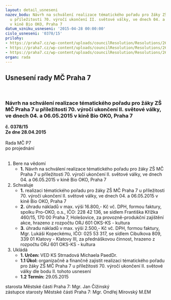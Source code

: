 ```yaml
---
layout: detail_usneseni
nazev_bodu: Návrh na schválení realizace tématického pořadu pro žáky ZŠ MČ Praha 7
  u příležitosti 70. výročí ukončení II. světové války, ve dnech 04. a 06.05.2015
  v kině Bio OKO, Praha 7
datum_vzniku_usneseni: '2015-04-28 00:00:00'
cislo_usneseni: '0378/15'
prilohy:
- https://praha7.cz/wp-content/uploads/councilResolution/Resolutions/26471/24-15-m32d_komponovany_porad_kino_oko_zs.doc
- https://praha7.cz/wp-content/uploads/councilResolution/Resolutions/26471/24-15-sr_pro_oko_promitani.pdf
- https://praha7.cz/wp-content/uploads/councilResolution/Resolutions/26471/24-15-rzp_kopecky.pdf
organ: rada
---
```

<div id="ucUsn_pList" class="usn">
	<span><h2>Usnesení rady MČ Praha 7 </h2>
<br></span><div class="standBody">
<span><h3>Návrh na schválení realizace tématického pořadu pro žáky ZŠ MČ Praha 7 u příležitosti 70. výročí ukončení II. světové války, ve dnech 04. a 06.05.2015 v kině Bio OKO, Praha 7</h3></span><div class="center">
		<strong>č. 0378/15</strong><br>
	</div>
<div class="center">
		<strong>Ze dne 28.04.2015</strong><br><br>
	</div>Rada MČ P7<br> po projednání<br><br><ol>
<li>Bere na vědomí<ul><li>
<strong>1.</strong> Návrh na schválení realizace tématického pořadu pro žáky ZŠ MČ Praha 7 u příležitosti 70. výročí ukončení II. světové války, ve dnech 04. a 06.05.2015 v kině Bio OKO, Praha 7    </li></ul>
</li>
<li>Schvaluje<ul>
<li>
<strong>1.</strong> realizaci tématického pořadu pro žáky ZŠ MČ Praha 7 u příležitosti 70. výročí ukončení II. světové války, ve dnech 04. a 06.05.2015 v kině Bio OKO, Praha 7</li>
<li>
<strong>2.</strong> úhradu nákladů v max. výši 16.800,- Kč vč. DPH, formou faktury, spolku Pro-OKO, o.s., IČO: 228 42 136, se sídlem Františka Křížka 460/15, 170 00 Praha 7, Holešovice, za provozně-produkční zajištění akce, hrazeno z rozpočtu ORJ 601 OKS-KS - kultura</li>
<li>
<strong>3.</strong> úhradu nákladů v max. výši 2.500,- Kč vč. DPH, formou faktury, Mgr. Lukáši Kopeckému, IČO: 025 53 317, se sídlem Cibulkova 809, 339 01 Klatovy - Klatovy III, za přednáškovou činnost, hrazeno z rozpočtu ORJ 601 OKS-KS - kultura     </li>
</ul>
</li>
<li>Ukládá<ul>
<li>
<strong>1. Určen: </strong>VED KS Strnadová Michaela PaedDr.</li>
<li>
<strong>1.1 Úkol: </strong>organizačně a finančně zajistit realizaci tématického pořadu pro žáky ZŠ MČ Praha 7 u příležitosti 70. výročí ukončení II. světové války dle bodu II. tohoto usnesení</li>
<li>
<strong>1.2 Termín: </strong>29.05.2015</li>
</ul>
</li>
</ol>starosta Městské části Praha 7: Mgr. Jan Čižinský<br>zástupce starosty Městské části Praha 7: Mgr. Ondřej Mirovský M.EM 
</div>
</div>